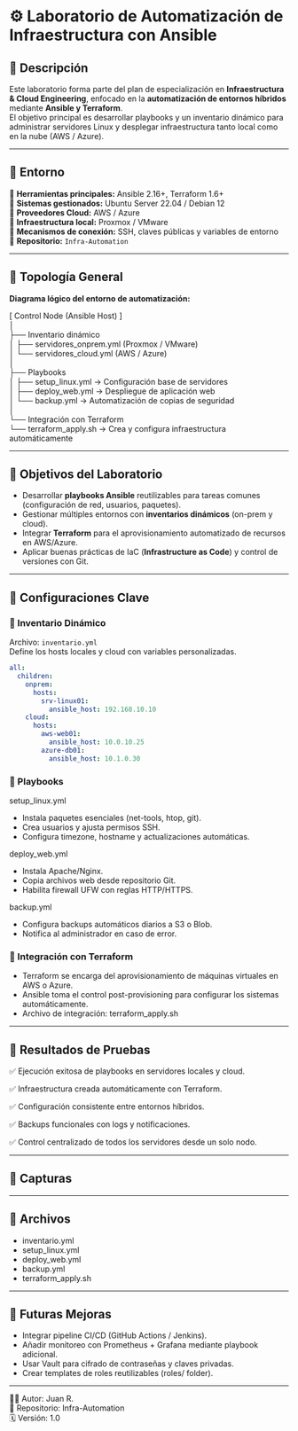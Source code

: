 # ⚙️ Laboratorio de Automatización de Infraestructura con Ansible

## 🔹 Descripción
Este laboratorio forma parte del plan de especialización en **Infraestructura & Cloud Engineering**, enfocado en la **automatización de entornos híbridos** mediante **Ansible y Terraform**.  
El objetivo principal es desarrollar playbooks y un inventario dinámico para administrar servidores Linux y desplegar infraestructura tanto local como en la nube (AWS / Azure).

---

## 🔹 Entorno

📌 **Herramientas principales:** Ansible 2.16+, Terraform 1.6+  
📌 **Sistemas gestionados:** Ubuntu Server 22.04 / Debian 12  
📌 **Proveedores Cloud:** AWS / Azure  
📌 **Infraestructura local:** Proxmox / VMware  
📌 **Mecanismos de conexión:** SSH, claves públicas y variables de entorno  
📌 **Repositorio:** `Infra-Automation`  

---

## 🔹 Topología General

**Diagrama lógico del entorno de automatización:**

[ Control Node (Ansible Host) ]  
│  
├── Inventario dinámico  
│     ├── servidores_onprem.yml (Proxmox / VMware)  
│     └── servidores_cloud.yml (AWS / Azure)  
│  
├── Playbooks  
│     ├── setup_linux.yml → Configuración base de servidores  
│     ├── deploy_web.yml → Despliegue de aplicación web  
│     └── backup.yml → Automatización de copias de seguridad  
│  
└── Integración con Terraform  
      └── terraform_apply.sh → Crea y configura infraestructura automáticamente

---

## 🔹 Objetivos del Laboratorio
- Desarrollar **playbooks Ansible** reutilizables para tareas comunes (configuración de red, usuarios, paquetes).  
- Gestionar múltiples entornos con **inventarios dinámicos** (on-prem y cloud).  
- Integrar **Terraform** para el aprovisionamiento automatizado de recursos en AWS/Azure.  
- Aplicar buenas prácticas de IaC (**Infrastructure as Code**) y control de versiones con Git.  

---

## 🔹 Configuraciones Clave

### 🔸 Inventario Dinámico
Archivo: `inventario.yml`  
Define los hosts locales y cloud con variables personalizadas.

```yaml
all:
  children:
    onprem:
      hosts:
        srv-linux01:
          ansible_host: 192.168.10.10
    cloud:
      hosts:
        aws-web01:
          ansible_host: 10.0.10.25
        azure-db01:
          ansible_host: 10.1.0.30
```


### 🔸 Playbooks

setup_linux.yml
  * Instala paquetes esenciales (net-tools, htop, git).
  * Crea usuarios y ajusta permisos SSH.
  * Configura timezone, hostname y actualizaciones automáticas.

deploy_web.yml
  * Instala Apache/Nginx.
  * Copia archivos web desde repositorio Git.
  * Habilita firewall UFW con reglas HTTP/HTTPS.

backup.yml
  * Configura backups automáticos diarios a S3 o Blob.
  * Notifica al administrador en caso de error.

### 🔸 Integración con Terraform

* Terraform se encarga del aprovisionamiento de máquinas virtuales en AWS o Azure.
* Ansible toma el control post-provisioning para configurar los sistemas automáticamente.
* Archivo de integración: terraform_apply.sh

---

## 🔹 Resultados de Pruebas

✅ Ejecución exitosa de playbooks en servidores locales y cloud.

✅ Infraestructura creada automáticamente con Terraform.

✅ Configuración consistente entre entornos híbridos.

✅ Backups funcionales con logs y notificaciones.

✅ Control centralizado de todos los servidores desde un solo nodo.

---

## 🔹 Capturas


---

## 🔹 Archivos

* inventario.yml
* setup_linux.yml
* deploy_web.yml
* backup.yml
* terraform_apply.sh

---

## 🔹 Futuras Mejoras

* Integrar pipeline CI/CD (GitHub Actions / Jenkins).
* Añadir monitoreo con Prometheus + Grafana mediante playbook adicional.
* Usar Vault para cifrado de contraseñas y claves privadas.
* Crear templates de roles reutilizables (roles/ folder).

---

👨‍💻 Autor: Juan R.  
📘 Repositorio: Infra-Automation  
🗓️ Versión: 1.0  
